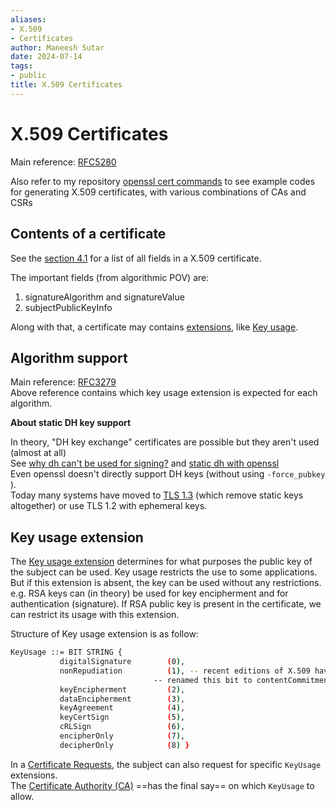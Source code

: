 ```yaml
---
aliases:
- X.509
- Certificates
author: Maneesh Sutar
date: 2024-07-14
tags:
- public
title: X.509 Certificates
---
```


# X.509 Certificates

Main reference: [RFC5280](https://datatracker.ietf.org/doc/html/rfc5280)

Also refer to my repository [openssl cert commands](https://github.com/maneesh29s/openssl_cert_commands/tree/main) to see example codes for generating X.509 certificates, with various combinations of CAs and CSRs

## Contents of a certificate

See the [section 4.1](https://datatracker.ietf.org/doc/html/rfc5280#section-4.1) for a list of all fields in a X.509 certificate.

The important fields (from algorithmic POV) are:

1. signatureAlgorithm and signatureValue
1. subjectPublicKeyInfo

Along with that, a certificate may contains [extensions](https://datatracker.ietf.org/doc/html/rfc5280#section-4.2), like [Key usage](https://datatracker.ietf.org/doc/html/rfc5280#section-4.2.1.3).

## Algorithm support

Main reference: [RFC3279](https://datatracker.ietf.org/doc/html/rfc3279)  
Above reference contains which key usage extension is expected for each algorithm.

**About static DH key support**

In theory, "DH key exchange" certificates are possible but they aren't used (almost at all)  
See [why dh can't be used for signing?](https://crypto.stackexchange.com/questions/835/why-cant-diffie-hellman-be-used-for-signing) and [static dh with openssl](https://crypto.stackexchange.com/questions/19452/static-dh-static-ecdh-certificate-using-openssl)  
Even openssl doesn't directly support DH keys (without using `-force_pubkey` ).  
Today many systems have moved to [TLS 1.3](tls.md#TLS-1.3) (which remove static keys altogether) or use TLS 1.2 with ephemeral keys.

## Key usage extension

The [Key usage extension](https://datatracker.ietf.org/doc/html/rfc5280#section-4.2.1.3) determines for what purposes the public key of the subject can be used. Key usage restricts the use to some applications. But if this extension is absent, the key can be used without any restrictions.  
e.g. RSA keys can (in theory) be used for key encipherment and for authentication (signature). If RSA public key is present in the certificate, we can restrict its usage with this extension.

Structure of Key usage extension is as follow:

````sh
KeyUsage ::= BIT STRING {
           digitalSignature        (0),
           nonRepudiation          (1), -- recent editions of X.509 have
                                -- renamed this bit to contentCommitment
           keyEncipherment         (2),
           dataEncipherment        (3),
           keyAgreement            (4),
           keyCertSign             (5),
           cRLSign                 (6),
           encipherOnly            (7),
           decipherOnly            (8) }
````

In a [Certificate Requests](pki.md#Certificate-Requests), the subject can also request for specific `KeyUsage` extensions.  
The [Certificate Authority (CA)](pki.md#Certificate-Authority) ==has the final say== on which `KeyUsage` to allow.
